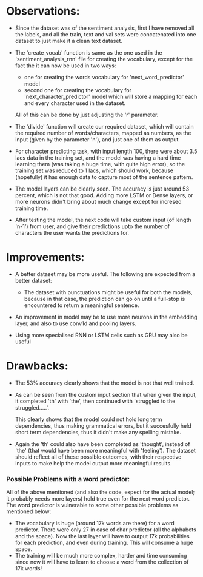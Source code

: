 # Observations:
- Since the dataset was of the sentiment analysis, first I have removed all the labels, and all the train, text and val sets were concatenated into one dataset to just make it a clean text dataset.
- The 'create_vocab' function is same as the one used in the 'sentiment_analysis_rnn' file for creating the vocabulary, except for the fact the it can now be used in two ways:
    - one for creating the words vocabulary for 'next_word_predictor' model
    - second one for creating the vocabulary for 'next_character_predictor' model which will store a mapping for each and every character used in the dataset. 
    
    All of this can be done by just adjusting the 'r' parameter.
- The 'divide' function will create our required dataset, which will contain the required number of words/characters, mapped as numbers, as the input (given by the parameter 'n'), and just one of them as output
- For character predicting task, with input length 100, there were about 3.5 lacs data in the training set, and the model was having a hard time learning them (was taking a huge time, with quite high error), so the training set was reduced to 1 lacs, which should work, because (hopefully) it has enough data to capture most of the sentence pattern.
- The model layers can be clearly seen. The accuracy is just around 53 percent, which is not that good. Adding more LSTM or Dense layers, or more neurons didn't bring about much change except for incresed training time.
- After testing the model, the next code will take custom input (of length 'n-1') from user, and give their predictions upto the number of characters the user wants the predictions for.

# Improvements:
- A better dataset may be more useful. The following are expected from a better dataset:

    - The dataset with punctuations might be useful for both the models, because in that case, the prediction can go on until a full-stop is encountered to return a meaningful sentence.

- An improvement in model may be to use more neurons in the embedding layer, and also to use conv1d and pooling layers.
- Using more specialised RNN or LSTM cells such as GRU may also be useful

# Drawbacks:
- The 53% accuracy clearly shows that the model is not that well trained.
- As can be seen from the custom input section that when given the input, it completed 'th' with 'the', then continued with 'struggled to the struggled.....'. 
  
  This clearly shows that the model could not hold long term dependencies, thus making grammatical errors, but it succesfully held short term dependencies, thus it didn't make any spelling mistake. 
- Again the 'th' could also have been completed as 'thought', instead of 'the' (that would have been more meaningful with 'feeling'). The dataset should reflect all of these possible outcomes, with their respective inputs to make help the model output more meaningful results.

### Possible Problems with a word predictor:
All of the above mentioned (and also the code, expect for the actual model; it probably needs more layers) hold true even for the next word predictor. The word predictor is vulnerable to some other possible problems as mentioned below:
- The vocabulary is huge (around 17k words are there) for a word predictor. There were only 27 in case of char predictor (all the alphabets and the space). Now the last layer will have to output 17k probabilities for each prediction, and even during training. This will consume a huge space.
- The training will be much more complex, harder and time consuming since now it will have to learn to choose a word from the collection of 17k words!
